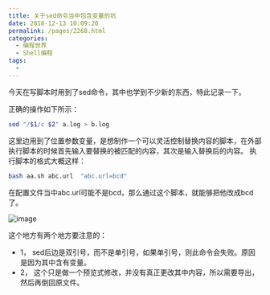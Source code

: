 ```yaml
---
title: 关于sed命令当中包含变量的坑
date: 2018-12-13 10:09:20
permalink: /pages/2268.html
categories:
  - 编程世界
  - Shell编程
tags:
  - 
---
```


今天在写脚本时用到了sed命令，其中也学到不少新的东西，特此记录一下。

正确的操作如下所示：

```sh
sed "/$1/c $2" a.log > b.log
```

这里边用到了位置参数变量，是想制作一个可以灵活控制替换内容的脚本，在外部执行脚本的时候首先输入要替换的被匹配的内容，其次是输入替换后的内容。
执行脚本的格式大概这样：

```sh
bash aa.sh abc.url  "abc.url=bcd"
```

在配置文件当中abc.url可能不是bcd，那么通过这个脚本，就能够把他改成bcd了。

![image](http://t.eryajf.net/imgs/2021/09/c42a6e321a370ec8.jpg)

这个地方有两个地方要注意的：

- 1， sed后边是双引号，而不是单引号，如果单引号，则此命令会失败。原因是因为其中含有变量。
- 2， 这个只是做一个预览式修改，并没有真正更改其中内容，所以需要导出，然后再倒回原文件。
